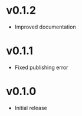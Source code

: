 # v0.1.2

- Improved documentation

# v0.1.1

- Fixed publishing error

# v0.1.0

- Initial release
